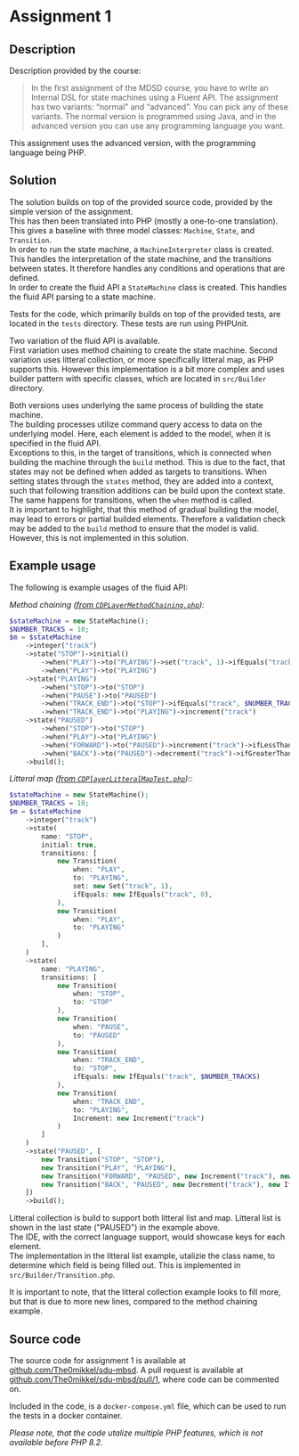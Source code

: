 # Assignment 1

## Description

Description provided by the course:

> In the first assignment of the MDSD course, you have to write an Internal DSL for state machines using a Fluent API. The assignment has two variants: “normal” and “advanced”. You can pick any of these variants. The normal version is programmed using Java, and in the advanced version you can use any programming language you want.

This assignment uses the advanced version, with the programming language being PHP.

## Solution

The solution builds on top of the provided source code, provided by the simple version of the assignment.  
This has then been translated into PHP (mostly a one-to-one translation). This gives a baseline with three model classes: `Machine`, `State`, and `Transition`.  
In order to run the state machine, a `MachineInterpreter` class is created. This handles the interpretation of the state machine, and the transitions between states. It therefore handles any conditions and operations that are defined.  
In order to create the fluid API a `StateMachine` class is created. This handles the fluid API parsing to a state machine.

Tests for the code, which primarily builds on top of the provided tests, are located in the `tests` directory. These tests are run using PHPUnit.


Two variation of the fluid API is available.  
First variation uses method chaining to create the state machine.
Second variation uses litteral collection, or more specifically litteral map, as PHP supports this. However this implementation is a bit more complex and uses builder pattern with specific classes, which are located in `src/Builder` directory.  

Both versions uses underlying the same process of building the state machine.  
The building processes utilize command query access to data on the underlying model. Here, each element is added to the model, when it is specified in the fluid API.  
Exceptions to this, in the target of transitions, which is connected when building the machine through the `build` method.
This is due to the fact, that states may not be defined when added as targets to transitions. 
When setting states through the `states` method, they are added into a context, such that following transition additions can be build upon the context state. The same happens for transitions, when the `when` method is called.  
It is important to highlight, that this method of gradual building the model, may lead to errors or partial builded elements. Therefore a validation check may be added to the `build` method to ensure that the model is valid. However, this is not implemented in this solution.

## Example usage

The following is example usages of the fluid API:

*Method chaining ([from `CDPLayerMethodChaining.php`](./tests/CDPlayerMethodChainingTest.php)):*
```php
$stateMachine = new StateMachine();
$NUMBER_TRACKS = 10;
$m = $stateMachine
	->integer("track")
	->state("STOP")->initial()
		->when("PLAY")->to("PLAYING")->set("track", 1)->ifEquals("track", 0)
		->when("PLAY")->to("PLAYING")
	->state("PLAYING")
		->when("STOP")->to("STOP")
		->when("PAUSE")->to("PAUSED")
		->when("TRACK_END")->to("STOP")->ifEquals("track", $NUMBER_TRACKS)
		->when("TRACK_END")->to("PLAYING")->increment("track")
	->state("PAUSED")
		->when("STOP")->to("STOP")
		->when("PLAY")->to("PLAYING")
		->when("FORWARD")->to("PAUSED")->increment("track")->ifLessThan("track", $NUMBER_TRACKS + 1)
		->when("BACK")->to("PAUSED")->decrement("track")->ifGreaterThan("track", 1)
	->build();
```

*Litteral map ([from `CDPlayerLitteralMapTest.php`](./tests/CDPlayerLitteralMapTest.php))::*
```php
$stateMachine = new StateMachine();
$NUMBER_TRACKS = 10;
$m = $stateMachine
	->integer("track")
	->state(
		name: "STOP",
		initial: true,
		transitions: [
			new Transition(
				when: "PLAY",
				to: "PLAYING",
				set: new Set("track", 1),
				ifEquals: new IfEquals("track", 0),
			),
			new Transition(
				when: "PLAY",
				to: "PLAYING"
			)
		],
	)
	->state(
		name: "PLAYING",
		transitions: [
			new Transition(
				when: "STOP",
				to: "STOP"
			),
			new Transition(
				when: "PAUSE",
				to: "PAUSED"
			),
			new Transition(
				when: "TRACK_END",
				to: "STOP",
				ifEquals: new IfEquals("track", $NUMBER_TRACKS)
			),
			new Transition(
				when: "TRACK_END",
				to: "PLAYING",
				Increment: new Increment("track")
			)
		]
	)
	->state("PAUSED", [
		new Transition("STOP", "STOP"),
		new Transition("PLAY", "PLAYING"),
		new Transition("FORWARD", "PAUSED", new Increment("track"), new IfLessThan("track", $NUMBER_TRACKS + 1)),
		new Transition("BACK", "PAUSED", new Decrement("track"), new IfGreaterThan("track", 1))
	])
	->build();
```

Litteral collection is build to support both litteral list and map. Litteral list is shown in the last state ("PAUSED") in the example above.   
The IDE, with the correct language support, would showcase keys for each element.  
The implementation in the litteral list example, utalizie the class name, to determine which field is being filled out. This is implemented in `src/Builder/Transition.php`.

It is important to note, that the litteral collection example looks to fill more, but that is due to more new lines, compared to the method chaining example.

## Source code

The source code for assignment 1 is available at [github.com/The0mikkel/sdu-mbsd](https://github.com/The0mikkel/sdu-mbsd).
A pull request is available at [github.com/The0mikkel/sdu-mbsd/pull/1](https://github.com/The0mikkel/sdu-mbsd/pull/1), where code can be commented on.

Included in the code, is a `docker-compose.yml` file, which can be used to run the tests in a docker container.

*Please note, that the code utalize multiple PHP features, which is not available before PHP 8.2.*
